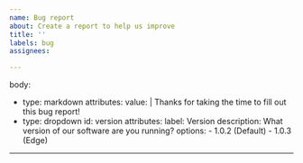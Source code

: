 ```yaml
---
name: Bug report
about: Create a report to help us improve
title: ''
labels: bug
assignees: 

---
```

body:
  - type: markdown
    attributes:
      value: |
        Thanks for taking the time to fill out this bug report!
  - type: dropdown
    id: version
    attributes:
      label: Version
      description: What version of our software are you running?
      options:
        - 1.0.2 (Default)
        - 1.0.3 (Edge)
---
